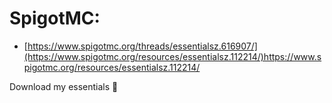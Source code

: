 # SpigotMC:
- [https://www.spigotmc.org/threads/essentialsz.616907/](https://www.spigotmc.org/resources/essentialsz.112214/)https://www.spigotmc.org/resources/essentialsz.112214/

Download my essentials 💓
